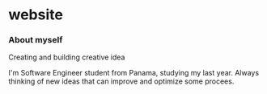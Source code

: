 # website

### About myself

Creating and building creative idea

I'm Software Engineer  student from Panama, studying my last year. Always thinking of
new ideas that can improve and optimize some procees.

